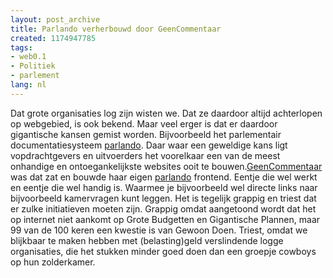 ```yaml
---
layout: post_archive
title: Parlando verherbouwd door GeenCommentaar
created: 1174947785
tags:
- web0.1
- Politiek
- parlement
lang: nl
---
```

Dat grote organisaties log zijn wisten we. Dat ze daardoor altijd achterlopen op webgebied, is ook bekend. Maar veel erger is dat er daardoor gigantische kansen gemist worden. Bijvoorbeeld het parlementair documentatiesysteem [parlando](http://parlando.sdu.nl/ "nominatie voor slechtste overheids website"). Daar waar een geweldige kans ligt vopdrachtgevers en uitvoerders het voorelkaar een van de meest onhandige en ontoegankelijkste websites ooit te bouwen.[GeenCommentaar](http://www.geencommentaar.nl/index.php/2007/03/26/geencommentaar_verbetert_parlando) was dat zat en bouwde haar eigen [parlando](http://www.geencommentaar.nl/parlando/) frontend. Eentje die wel werkt en eentje die wel handig is. Waarmee je bijvoorbeeld wel directe links naar bijvoorbeeld kamervragen kunt leggen. Het is tegelijk grappig en triest dat er zulke initiatieven moeten zijn. Grappig omdat aangetoond wordt dat het op internet niet aankomt op Grote Budgetten en Gigantische Plannen, maar 99 van de 100 keren een kwestie is van Gewoon Doen. Triest, omdat we blijkbaar te maken hebben met (belasting)geld verslindende logge organisaties, die het stukken minder goed doen dan een groepje cowboys op hun zolderkamer.
